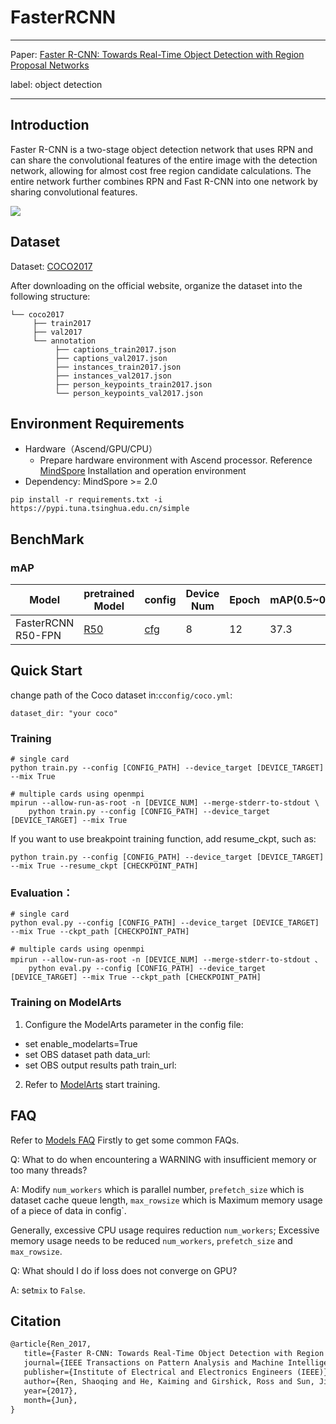 # FasterRCNN

***

Paper: [Faster R-CNN: Towards Real-Time Object Detection with Region Proposal Networks](https://arxiv.org/abs/1506.01497)

label: object detection

***

## Introduction

Faster R-CNN is a two-stage object detection network that uses RPN and can share the convolutional features of the entire image with the detection network, 
allowing for almost cost free region candidate calculations. 
The entire network further combines RPN and Fast R-CNN into one network by sharing convolutional features.

<img src="https://user-images.githubusercontent.com/40661020/143881188-ab87720f-5059-4b4e-a928-b540fb8fb84d.png"/>

## Dataset

Dataset: [COCO2017](https://cocodataset.org/)

After downloading on the official website, organize the dataset into the following structure:

```text
└── coco2017
     ├── train2017
     ├── val2017
     └── annotation
          ├── captions_train2017.json
          ├── captions_val2017.json
          ├── instances_train2017.json
          ├── instances_val2017.json
          ├── person_keypoints_train2017.json
          └── person_keypoints_val2017.json
```

## Environment Requirements

- Hardware（Ascend/GPU/CPU）
  - Prepare hardware environment with Ascend processor. Reference [MindSpore](https://www.mindspore.cn/install/en) Installation and operation environment
- Dependency: MindSpore >= 2.0

```shell
pip install -r requirements.txt -i https://pypi.tuna.tsinghua.edu.cn/simple
```

## BenchMark

### mAP

| Model | pretrained Model | config | Device Num | Epoch | mAP(0.5~0.95) | FPS |CheckPoint | Graph Train Log |
| ----- | ----- | ----- | ----- | ----- | ----- | ----- | ----- | ----- |
| FasterRCNN R50-FPN | [R50](https://github.com/mindspore-lab/mindcv) | [cfg](config/faster_rcnn/faster_rcnn_resnet50_fpn_1x.yml) | 8 | 12 | 37.3 | 123.01 |[download](https://download.mindspore.cn/model_zoo/official/cv/rcnn/FasterRCNN_det_resnet50_epoch12_rank0.ckpt) | [download](https://download.mindspore.cn/model_zoo/official/cv/rcnn/FasterRCNN_det_resnet50_epoch12_rank0.log) |

## Quick Start

change path of the Coco dataset in:`cconfig/coco.yml`:

```text
dataset_dir: "your coco"
```

### Training

```shell
# single card
python train.py --config [CONFIG_PATH] --device_target [DEVICE_TARGET] --mix True
```

```shell
# multiple cards using openmpi
mpirun --allow-run-as-root -n [DEVICE_NUM] --merge-stderr-to-stdout \
    python train.py --config [CONFIG_PATH] --device_target [DEVICE_TARGET] --mix True
```

If you want to use breakpoint training function, add resume_ckpt, such as:

```shell
python train.py --config [CONFIG_PATH] --device_target [DEVICE_TARGET] --mix True --resume_ckpt [CHECKPOINT_PATH]
```

### Evaluation：

```shell
# single card
python eval.py --config [CONFIG_PATH] --device_target [DEVICE_TARGET] --mix True --ckpt_path [CHECKPOINT_PATH]

# multiple cards using openmpi
mpirun --allow-run-as-root -n [DEVICE_NUM] --merge-stderr-to-stdout 、
    python eval.py --config [CONFIG_PATH] --device_target [DEVICE_TARGET] --mix True --ckpt_path [CHECKPOINT_PATH]
```

### Training on ModelArts

1. Configure the ModelArts parameter in the config file:

- set enable_modelarts=True
- set OBS dataset path data_url: <the path of the dataset in OBS>
- set OBS output results path train_url: <The path of output results in OBS>

2. Refer to [ModelArts](https://support.huaweicloud.com/modelarts/index.html) start training.

## FAQ

Refer to [Models FAQ](https://gitee.com/mindspore/models#FAQ) Firstly to get some common FAQs.

Q: What to do when encountering a WARNING with insufficient memory or too many threads?

A: Modify `num_workers` which is parallel number, `prefetch_size` which is dataset cache queue length, `max_rowsize` which is Maximum memory usage of a piece of data in config`.

Generally, excessive CPU usage requires reduction `num_workers`; Excessive memory usage needs to be reduced `num_workers`, `prefetch_size` and `max_rowsize`.

Q: What should I do if loss does not converge on GPU?

A: set`mix` to `False`.

## Citation

```latex
@article{Ren_2017,
   title={Faster R-CNN: Towards Real-Time Object Detection with Region Proposal Networks},
   journal={IEEE Transactions on Pattern Analysis and Machine Intelligence},
   publisher={Institute of Electrical and Electronics Engineers (IEEE)},
   author={Ren, Shaoqing and He, Kaiming and Girshick, Ross and Sun, Jian},
   year={2017},
   month={Jun},
}
```

